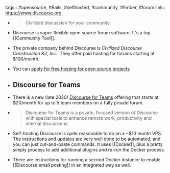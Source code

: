 ---
---

tags:: #opensource, #Rails, #selfhosted, #community, #Ember, #forum
link:: https://www.discourse.org

- > Civilized discussion for your community

- Discourse is super flexible open source forum software. It's a top [[Community Tool]].

- The private company behind Discourse is _Civilized Discourse Construction Kit, Inc._. They offer paid hosting for forums starting at $100/month.

- You can [apply for free hosting for open source projects](https://blog.discourse.org/2018/11/free-hosting-for-open-source-v2/)

- ## Discourse for Teams

- There is a new (late 2020) [Discourse for Teams](https://teams.discourse.com) offering that starts at $20/month for up to 5 team members on a fully private forum.

- > Discourse for Teams is a private, focused version of Discourse with special tools to enhance remote work, productivity and internal discussions.

- Self-hosting Discourse is quite reasonable to do on a ~$10 month VPS. The instructions and updates are very well done to be automated, and you can just cut-and-paste commands. It uses [[Docker]], plus a pretty simply process to add additional plugins and re-run the Docker process.

- There are instructions for running a second Docker instance to enable [[Discourse email posting]] in an integrated way as well.